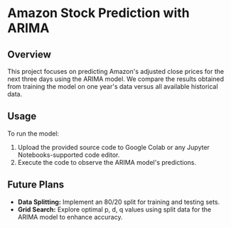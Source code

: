 # Amazon Stock Prediction with ARIMA

## Overview

This project focuses on predicting Amazon's adjusted close prices for the next three days using the ARIMA model. We compare the results obtained from training the model on one year's data versus all available historical data.

## Usage

To run the model:

1. Upload the provided source code to Google Colab or any Jupyter Notebooks-supported code editor.
2. Execute the code to observe the ARIMA model's predictions.

## Future Plans

- **Data Splitting:** Implement an 80/20 split for training and testing sets.
- **Grid Search:** Explore optimal p, d, q values using split data for the ARIMA model to enhance accuracy.
